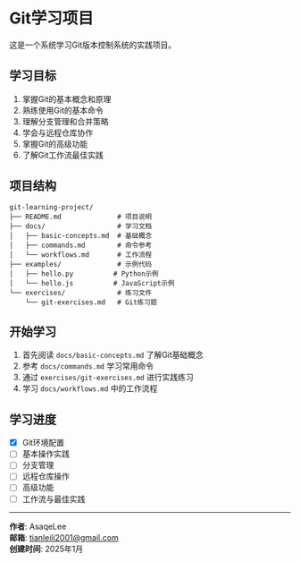 # Git学习项目

这是一个系统学习Git版本控制系统的实践项目。

## 学习目标

1. 掌握Git的基本概念和原理
2. 熟练使用Git的基本命令
3. 理解分支管理和合并策略
4. 学会与远程仓库协作
5. 掌握Git的高级功能
6. 了解Git工作流最佳实践

## 项目结构

```
git-learning-project/
├── README.md              # 项目说明
├── docs/                  # 学习文档
│   ├── basic-concepts.md  # 基础概念
│   ├── commands.md        # 命令参考
│   └── workflows.md       # 工作流程
├── examples/              # 示例代码
│   ├── hello.py          # Python示例
│   └── hello.js          # JavaScript示例
└── exercises/             # 练习文件
    └── git-exercises.md   # Git练习题
```

## 开始学习

1. 首先阅读 `docs/basic-concepts.md` 了解Git基础概念
2. 参考 `docs/commands.md` 学习常用命令
3. 通过 `exercises/git-exercises.md` 进行实践练习
4. 学习 `docs/workflows.md` 中的工作流程

## 学习进度

- [x] Git环境配置
- [ ] 基本操作实践
- [ ] 分支管理
- [ ] 远程仓库操作
- [ ] 高级功能
- [ ] 工作流与最佳实践

---

**作者**: AsaqeLee  
**邮箱**: tianleili2001@gmail.com  
**创建时间**: 2025年1月
